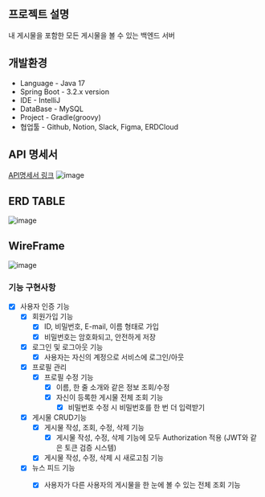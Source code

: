 ## 프로젝트 설명
내 게시물을 포함한 모든 게시물을 볼 수 있는 백엔드 서버

## 개발환경
- Language - Java 17
- Spring Boot - 3.2.x version
- IDE - IntelliJ
- DataBase - MySQL
- Project - Gradle(groovy)
- 협업툴 - Github, Notion, Slack, Figma, ERDCloud

## API 명세서
[API명세서 링크](https://www.notion.so/029df8f3e21a44cea5042fffdfece64e)
![image](https://github.com/dev-pokemon/newsfeed/assets/155534061/49b38e3d-d26c-4842-b52a-101b84727223)


## ERD TABLE
![image](https://github.com/dev-pokemon/newsfeed/assets/155534061/c1546a61-fdf0-41fd-91aa-7355a8e848e0)

## WireFrame
![image](https://github.com/dev-pokemon/newsfeed/assets/155534061/007a1a20-fe3c-47a3-825b-23ecd0c354e5)


### 기능 구현사항
- [x] 사용자 인증 기능
  - [x] 회원가입 기능
    - [x]  ID, 비밀번호, E-mail, 이름 형태로 가입
      - [x] 비밀번호는 암호화되고, 안전하게 저장
  - [x] 로그인 및 로그아웃 기능
    - [x] 사용자는 자신의 계정으로 서비스에 로그인/아웃
    
  - [x] 프로필 관리
    - [x] 프로필 수정 기능
      - [x] 이름, 한 줄 소개와 같은 정보 조회/수정
      - [x] 자신이 등록한 게시물 전체 조회 기능
        - [x] 비밀번호 수정 시 비밀번호를 한 번 더 입력받기
           
  - [x] 게시물 CRUD기능
    - [x] 게시물 작성, 조회, 수정, 삭제 기능
      - [x] 게시물 작성, 수정, 삭제 기능에 모두 Authorization 적용 (JWT와 같은 토큰 검증 시스템)
    - [x] 게시물 작성, 수정, 삭제 시 새로고침 기능

  - [x] 뉴스 피드 기능
    - [x] 사용자가 다른 사용자의 게시물을 한 눈에 볼 수 있는 전체 조회 기능
        
  
      
